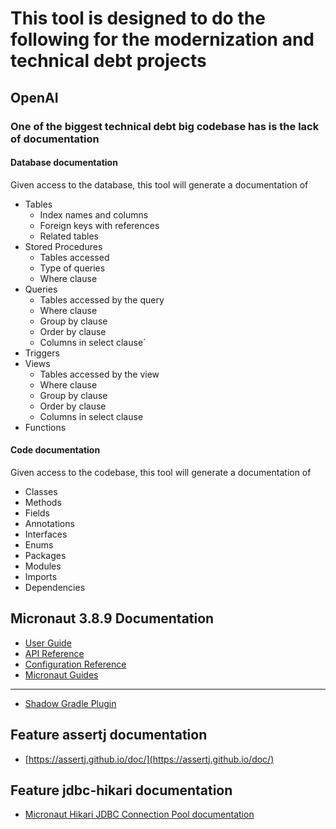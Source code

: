 # This tool is designed to do the following for the modernization and technical debt projects
## OpenAI
### One of the biggest technical debt big codebase has is the lack of documentation
#### Database documentation
Given access to the database, this tool will generate a documentation of 
- Tables
  - Index names and columns
  - Foreign keys with references
  - Related tables
- Stored Procedures
  - Tables accessed
  - Type of queries
  - Where clause
- Queries
    - Tables accessed by the query
    - Where clause
    - Group by clause
    - Order by clause
    - Columns in select clause`
- Triggers
- Views
  - Tables accessed by the view
  - Where clause
  - Group by clause
  - Order by clause
  - Columns in select clause
- Functions


#### Code documentation
Given access to the codebase, this tool will generate a documentation of
- Classes
- Methods
- Fields
- Annotations
- Interfaces
- Enums
- Packages
- Modules
- Imports
- Dependencies
## Micronaut 3.8.9 Documentation

- [User Guide](https://docs.micronaut.io/3.8.9/guide/index.html)
- [API Reference](https://docs.micronaut.io/3.8.9/api/index.html)
- [Configuration Reference](https://docs.micronaut.io/3.8.9/guide/configurationreference.html)
- [Micronaut Guides](https://guides.micronaut.io/index.html)
---

- [Shadow Gradle Plugin](https://plugins.gradle.org/plugin/com.github.johnrengelman.shadow)
## Feature assertj documentation

- [https://assertj.github.io/doc/](https://assertj.github.io/doc/)


## Feature jdbc-hikari documentation

- [Micronaut Hikari JDBC Connection Pool documentation](https://micronaut-projects.github.io/micronaut-sql/latest/guide/index.html#jdbc)
